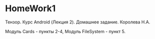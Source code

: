 # HomeWork1
 Тензор. Курс Android (Лекция 2). Домашнее задание. Королева Н.А.

 Модуль Cards - пункты 2-4,
 Модуль FileSystem - пункт 5.
